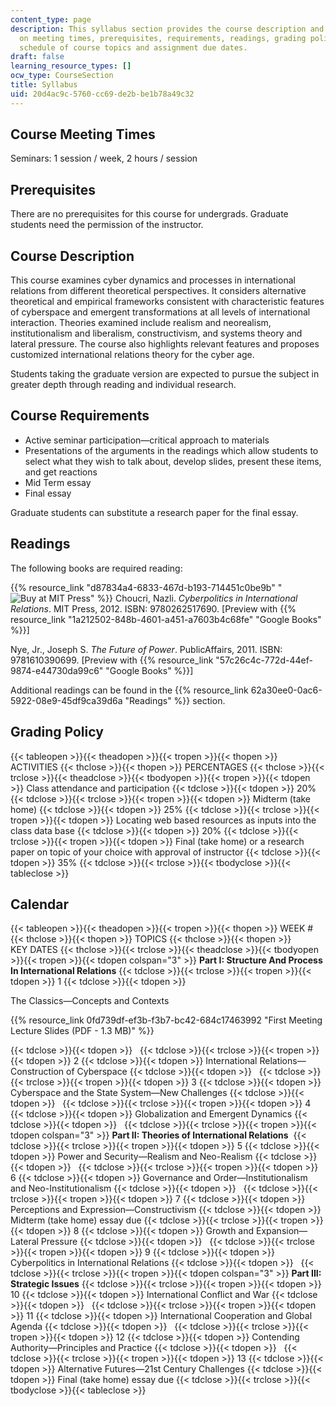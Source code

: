 ```yaml
---
content_type: page
description: This syllabus section provides the course description and information
  on meeting times, prerequisites, requirements, readings, grading policy, and the
  schedule of course topics and assignment due dates.
draft: false
learning_resource_types: []
ocw_type: CourseSection
title: Syllabus
uid: 20d4ac9c-5760-cc69-de2b-be1b78a49c32
---
```

## Course Meeting Times

Seminars: 1 session / week, 2 hours / session

## Prerequisites

There are no prerequisites for this course for undergrads. Graduate students need the permission of the instructor.

## Course Description

This course examines cyber dynamics and processes in international relations from different theoretical perspectives. It considers alternative theoretical and empirical frameworks consistent with characteristic features of cyberspace and emergent transformations at all levels of international interaction. Theories examined include realism and neorealism, institutionalism and liberalism, constructivism, and systems theory and lateral pressure. The course also highlights relevant features and proposes customized international relations theory for the cyber age.

Students taking the graduate version are expected to pursue the subject in greater depth through reading and individual research.

## Course Requirements

- Active seminar participation—critical approach to materials
- Presentations of the arguments in the readings which allow students to select what they wish to talk about, develop slides, present these items, and get reactions
- Mid Term essay
- Final essay

Graduate students can substitute a research paper for the final essay.

## Readings

The following books are required reading:

{{% resource_link "d87834a4-6833-467d-b193-714451c0be9b" "![Buy at MIT Press](/images/mp_logo.gif)" %}} Choucri, Nazli. *Cyberpolitics in International Relations*. MIT Press, 2012. ISBN: 9780262517690. \[Preview with {{% resource_link "1a212502-848b-4601-a451-a7603b4c68fe" "Google Books" %}}\]

Nye, Jr., Joseph S. *The Future of Power*. PublicAffairs, 2011. ISBN: 9781610390699. \[Preview with {{% resource_link "57c26c4c-772d-44ef-9874-e44730da99c6" "Google Books" %}}\]

Additional readings can be found in the {{% resource_link 62a30ee0-0ac6-5922-08e9-45df9ca39d6a "Readings" %}} section.

## Grading Policy

{{< tableopen >}}{{< theadopen >}}{{< tropen >}}{{< thopen >}}
ACTIVITIES
{{< thclose >}}{{< thopen >}}
PERCENTAGES
{{< thclose >}}{{< trclose >}}{{< theadclose >}}{{< tbodyopen >}}{{< tropen >}}{{< tdopen >}}
Class attendance and participation
{{< tdclose >}}{{< tdopen >}}
20%
{{< tdclose >}}{{< trclose >}}{{< tropen >}}{{< tdopen >}}
Midterm (take home)
{{< tdclose >}}{{< tdopen >}}
25%
{{< tdclose >}}{{< trclose >}}{{< tropen >}}{{< tdopen >}}
Locating web based resources as inputs into the class data base
{{< tdclose >}}{{< tdopen >}}
20%
{{< tdclose >}}{{< trclose >}}{{< tropen >}}{{< tdopen >}}
Final (take home) or a research paper on topic of your choice with approval of instructor
{{< tdclose >}}{{< tdopen >}}
35%
{{< tdclose >}}{{< trclose >}}{{< tbodyclose >}}{{< tableclose >}}

## Calendar

{{< tableopen >}}{{< theadopen >}}{{< tropen >}}{{< thopen >}}
WEEK #
{{< thclose >}}{{< thopen >}}
TOPICS
{{< thclose >}}{{< thopen >}}
KEY DATES
{{< thclose >}}{{< trclose >}}{{< theadclose >}}{{< tbodyopen >}}{{< tropen >}}{{< tdopen colspan="3" >}}
**Part I: Structure And Process In International Relations**
{{< tdclose >}}{{< trclose >}}{{< tropen >}}{{< tdopen >}}
1
{{< tdclose >}}{{< tdopen >}}

The Classics—Concepts and Contexts

{{% resource_link 0fd739df-ef3b-f3b7-bc42-684c17463992 "First Meeting Lecture Slides (PDF - 1.3 MB)" %}}

{{< tdclose >}}{{< tdopen >}}
 
{{< tdclose >}}{{< trclose >}}{{< tropen >}}{{< tdopen >}}
2
{{< tdclose >}}{{< tdopen >}}
International Relations—Construction of Cyberspace
{{< tdclose >}}{{< tdopen >}}
 
{{< tdclose >}}{{< trclose >}}{{< tropen >}}{{< tdopen >}}
3
{{< tdclose >}}{{< tdopen >}}
Cyberspace and the State System—New Challenges
{{< tdclose >}}{{< tdopen >}}
 
{{< tdclose >}}{{< trclose >}}{{< tropen >}}{{< tdopen >}}
4
{{< tdclose >}}{{< tdopen >}}
Globalization and Emergent Dynamics
{{< tdclose >}}{{< tdopen >}}
 
{{< tdclose >}}{{< trclose >}}{{< tropen >}}{{< tdopen colspan="3" >}}
**Part II: Theories of International Relations** 
{{< tdclose >}}{{< trclose >}}{{< tropen >}}{{< tdopen >}}
5
{{< tdclose >}}{{< tdopen >}}
Power and Security—Realism and Neo-Realism
{{< tdclose >}}{{< tdopen >}}
 
{{< tdclose >}}{{< trclose >}}{{< tropen >}}{{< tdopen >}}
6
{{< tdclose >}}{{< tdopen >}}
Governance and Order—Institutionalism and Neo-Institutionalism
{{< tdclose >}}{{< tdopen >}}
 
{{< tdclose >}}{{< trclose >}}{{< tropen >}}{{< tdopen >}}
7
{{< tdclose >}}{{< tdopen >}}
Perceptions and Expression—Constructivism
{{< tdclose >}}{{< tdopen >}}
Midterm (take home) essay due
{{< tdclose >}}{{< trclose >}}{{< tropen >}}{{< tdopen >}}
8
{{< tdclose >}}{{< tdopen >}}
Growth and Expansion—Lateral Pressure
{{< tdclose >}}{{< tdopen >}}
 
{{< tdclose >}}{{< trclose >}}{{< tropen >}}{{< tdopen >}}
9
{{< tdclose >}}{{< tdopen >}}
Cyberpolitics in International Relations
{{< tdclose >}}{{< tdopen >}}
 
{{< tdclose >}}{{< trclose >}}{{< tropen >}}{{< tdopen colspan="3" >}}
**Part III: Strategic Issues**
{{< tdclose >}}{{< trclose >}}{{< tropen >}}{{< tdopen >}}
10
{{< tdclose >}}{{< tdopen >}}
International Conflict and War
{{< tdclose >}}{{< tdopen >}}
 
{{< tdclose >}}{{< trclose >}}{{< tropen >}}{{< tdopen >}}
11
{{< tdclose >}}{{< tdopen >}}
International Cooperation and Global Agenda
{{< tdclose >}}{{< tdopen >}}
 
{{< tdclose >}}{{< trclose >}}{{< tropen >}}{{< tdopen >}}
12
{{< tdclose >}}{{< tdopen >}}
Contending Authority—Principles and Practice
{{< tdclose >}}{{< tdopen >}}
 
{{< tdclose >}}{{< trclose >}}{{< tropen >}}{{< tdopen >}}
13
{{< tdclose >}}{{< tdopen >}}
Alternative Futures—21st Century Challenges
{{< tdclose >}}{{< tdopen >}}
Final (take home) essay due
{{< tdclose >}}{{< trclose >}}{{< tbodyclose >}}{{< tableclose >}}